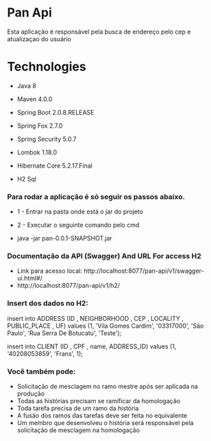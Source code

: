 
# Pan Api

Esta aplicação é responsável pela busca de endereço pelo cep e atualizaçao do usuário


# Technologies
  
- Java 8
  
- Maven 4.0.0 
- Spring Boot 2.0.8.RELEASE
- Spring Fox 2.7.0
- Spring Security 5.0.7

- Lombok 1.18.0
  
- Hibernate Core 5.2.17.Final  
- H2 Sql

### Para rodar a aplicação é só seguir os passos abaixo.

- 1 - Entrar na pasta onde está o jar do projeto
- 2 - Executar o seguinte comando pelo cmd

- java -jar pan-0.0.1-SNAPSHOT.jar
   
### Documentação da API (Swagger) And URL For access H2
- Link para acesso local: http://localhost:8077/pan-api/v1/swagger-ui.html#/
- http://localhost:8077/pan-api/v1/h2/

### Insert dos dados no H2:
insert
	into
		ADDRESS (ID ,
		NEIGHBORHOOD ,
		CEP ,
		LOCALITY ,
		PUBLIC_PLACE ,
		UF)
	values (1,
	'Vila Gomes Cardim',
	'03317000',
	'São Paulo',
	'Rua Serra De Botucatu',
	'Teste');

insert
	into
		CLIENT (ID ,
		CPF ,
		name,
		ADDRESS_ID)
	values (1,
	'40208053859',
	'Frans',
	1);	

### Você também pode:

- Solicitação de mesclagem no ramo mestre após ser aplicada na produção
- Todas as histórias precisam se ramificar da homologação
- Toda tarefa precisa de um ramo da história
- A fusão dos ramos das tarefas deve ser feita no equivalente
- Um membro que desenvolveu o história será responsável pela solicitação de mesclagem na homologação